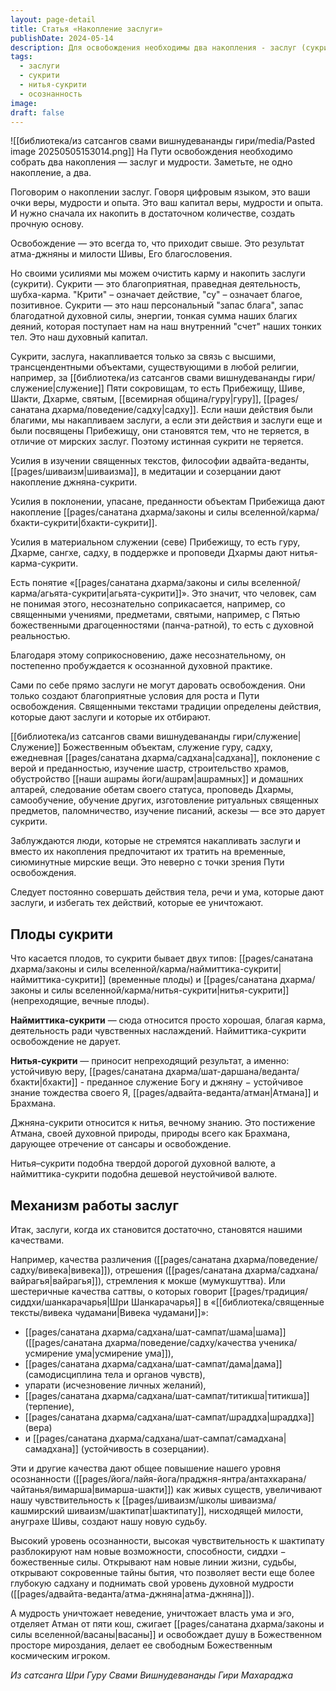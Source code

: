 ```yaml
---
layout: page-detail
title: Статья «Накопление заслуги»
publishDate: 2024-05-14
description: Для освобождения необходимы два накопления - заслуг (сукрити) и мудрости. Заслуги - это духовный капитал, накапливаемый через служение, практику, изучение и преданность высшим объектам. Сукрити бывают временными (наймиттика) и вечными (нитья), только последние ведут к устойчивой вере, бхакти и джняне. Заслуги формируют духовные качества, повышают осознанность и чувствительность к милости, что открывает путь к мудрости и освобождению.
tags:
  - заслуги
  - сукрити
  - нитья-сукрити
  - осознанность
image: 
draft: false
---
```

![[библиотека/из сатсангов свами вишнудевананды гири/media/Pasted image 20250505153014.png]]
 На Пути освобождения необходимо собрать два накопления — заслуг и мудрости. Заметьте, не одно накопление, а два.

 Поговорим о накоплении заслуг. Говоря цифровым языком, это ваши очки веры, мудрости и опыта. Это ваш капитал веры, мудрости и опыта. И нужно сначала их накопить в достаточном количестве, создать прочную основу.

 Освобождение — это всегда то, что приходит свыше. Это результат атма-джняны и милости Шивы, Его благословения.

 Но своими усилиями мы можем очистить карму и накопить заслуги (сукрити). Сукрити — это благоприятная, праведная деятельность, шубха-карма. "Крити" – означает действие, "су" – означает благое, позитивное. Сукрити — это наш персональный "запас блага", запас благодатной духовной силы, энергии, тонкая сумма наших благих деяний, которая поступает нам на наш внутренний "счет" наших тонких тел. Это наш духовный капитал.

 Сукрити, заслуга, накапливается только за связь с высшими, трансцендентными объектами, существующими в любой религии, например, за [[библиотека/из сатсангов свами вишнудевананды гири/служение|служение]] Пяти сокровищам, то есть Прибежищу, Шиве, Шакти, Дхарме, святым, [[всемирная община/гуру|гуру]], [[pages/санатана дхарма/поведение/садху|садху]]. Если наши действия были благими, мы накапливаем заслуги, а если эти действия и заслуги еще и были посвящены Прибежищу, они становятся тем, что не теряется, в отличие от мирских заслуг. Поэтому истинная сукрити не теряется.

 Усилия в изучении священных текстов, философии адвайта-веданты, [[pages/шиваизм|шиваизма]], в медитации и созерцании дают накопление джняна-сукрити.

 Усилия в поклонении, упасане, преданности объектам Прибежища дают накопление [[pages/санатана дхарма/законы и силы вселенной/карма/бхакти-сукрити|бхакти-сукрити]].

 Усилия в материальном служении (севе) Прибежищу, то есть гуру, Дхарме, сангхе, садху, в поддержке и проповеди Дхармы дают нитья-карма-сукрити.

 Есть понятие «[[pages/санатана дхарма/законы и силы вселенной/карма/агьята-сукрити|агьята-сукрити]]». Это значит, что человек, сам не понимая этого, несознательно соприкасается, например, со священными учениями, предметами, святыми, например, с Пятью божественными драгоценностями (панча-ратной), то есть с духовной реальностью.

 Благодаря этому соприкосновению, даже несознательному, он постепенно пробуждается к осознанной духовной практике.

 Сами по себе прямо заслуги не могут даровать освобождения. Они только создают благоприятные условия для роста и Пути освобождения. Священными текстами традиции определены действия, которые дают заслуги и которые их отбирают.

 [[библиотека/из сатсангов свами вишнудевананды гири/служение|Служение]] Божественным объектам, служение гуру, садху, ежедневная [[pages/санатана дхарма/садхана|садхана]], поклонение с верой и преданностью, изучение шастр, строительство храмов, обустройство [[наши ашрамы йоги/ашрам|ашрамных]] и домашних алтарей, следование обетам своего статуса, проповедь Дхармы, самообучение, обучение других, изготовление ритуальных священных предметов, паломничество, изучение писаний, аскезы — все это дарует сукрити.

 Заблуждаются люди, которые не стремятся накапливать заслуги и вместо их накопления предпочитают их тратить на временные, сиюминутные мирские вещи. Это неверно с точки зрения Пути освобождения.

 Следует постоянно совершать действия тела, речи и ума, которые дают заслуги, и избегать тех действий, которые ее уничтожают.

## Плоды сукрити

 Что касается плодов, то сукрити бывает двух типов: [[pages/санатана дхарма/законы и силы вселенной/карма/наймиттика-сукрити|наймиттика-сукрити]] (временные плоды) и [[pages/санатана дхарма/законы и силы вселенной/карма/нитья-сукрити|нитья-сукрити]] (непреходящие, вечные плоды).

**Наймиттика-сукрити** — сюда относится просто хорошая, благая карма, деятельность ради чувственных наслаждений. Наймиттика-сукрити освобождение не дарует.

**Нитья-сукрити** — приносит непреходящий результат, а именно: устойчивую веру, [[pages/санатана дхарма/шат-даршана/веданта/бхакти|бхакти]] - преданное служение Богу и джняну − устойчивое знание тождества своего Я, [[pages/адвайта-веданта/атман|Атмана]] и Брахмана.

 Джняна-сукрити относится к нитья, вечному знанию. Это постижение Атмана, своей духовной природы, природы всего как Брахмана, дарующее отречение от сансары и освобождение.

 Нитья–сукрити подобна твердой дорогой духовной валюте, а наймиттика-сукрити подобна дешевой неустойчивой валюте.

## Механизм работы заслуг

 Итак, заслуги, когда их становится достаточно, становятся нашими качествами.

 Например, качества различения ([[pages/санатана дхарма/поведение/садху/вивека|вивека]]), отрешения ([[pages/санатана дхарма/садхана/вайрагья|вайрагья]]), стремления к мокше (мумукшуттва). Или шестеричные качества саттвы, о которых говорит  [[pages/традиция/сиддхи/шанкарачарья|Шри Шанкарачарья]] в «[[библиотека/священные тексты/вивека чудамани|Вивека чудамани]]»:

* [[pages/санатана дхарма/садхана/шат-сампат/шама|шама]] ([[pages/санатана дхарма/поведение/садху/качества ученика/усмирение ума|усмирение ума]]),
* [[pages/санатана дхарма/садхана/шат-сампат/дама|дама]] (самодисциплина тела и органов чувств),
* упарати (исчезновение личных желаний),
* [[pages/санатана дхарма/садхана/шат-сампат/титикша|титикша]] (терпение),
* [[pages/санатана дхарма/садхана/шат-сампат/шраддха|шраддха]] (вера)
* и [[pages/санатана дхарма/садхана/шат-сампат/самадхана|самадхана]] (устойчивость в созерцании).

 Эти и другие качества дают общее повышение нашего уровня осознанности ([[pages/йога/лайя-йога/праджня-янтра/антахкарана/чайтанья/вимарша|вимарша-шакти]]) как живых существ, увеличивают нашу чувствительность к [[pages/шиваизм/школы шиваизма/кашмирский шиваизм/шактипат|шактипату]], нисходящей милости, ануграхе Шивы, создают нашу новую судьбу.

 Высокий уровень осознанности, высокая чувствительность к шактипату разблокируют нам новые возможности, способности, сиддхи − божественные силы. Открывают нам новые линии жизни, судьбы, открывают сокровенные тайны бытия, что позволяет вести еще более глубокую садхану и поднимать свой уровень духовной мудрости ([[pages/адвайта-веданта/атма-джняна|атма-джняна]]).

 А мудрость уничтожает неведение, уничтожает власть ума и эго, отделяет Атман от пяти кош, сжигает [[pages/санатана дхарма/законы и силы вселенной/васаны|васаны]] и освобождает душу в Божественном просторе мироздания, делает ее свободным Божественным космическим игроком.

*Из сатсанга Шри Гуру Свами Вишнудевананды Гири Махараджа*